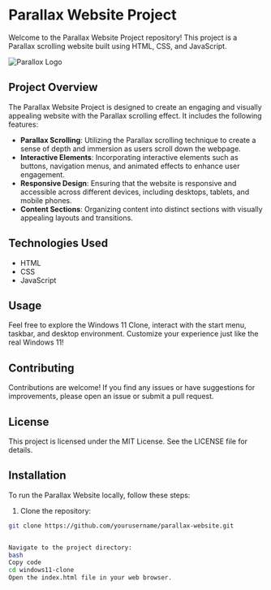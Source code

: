 # Parallax Website Project

Welcome to the Parallax Website Project repository! This project is a Parallax scrolling website built using HTML, CSS, and JavaScript.

![Parallox Logo](https://www.joomshaper.com/images/2018/09/24/parallax-effect-banner.gif)

## Project Overview

The Parallax Website Project is designed to create an engaging and visually appealing website with the Parallax scrolling effect. It includes the following features:

- **Parallax Scrolling**: Utilizing the Parallax scrolling technique to create a sense of depth and immersion as users scroll down the webpage.
- **Interactive Elements**: Incorporating interactive elements such as buttons, navigation menus, and animated effects to enhance user engagement.
- **Responsive Design**: Ensuring that the website is responsive and accessible across different devices, including desktops, tablets, and mobile phones.
- **Content Sections**: Organizing content into distinct sections with visually appealing layouts and transitions.


## Technologies Used

- HTML
- CSS
- JavaScript

## Usage
Feel free to explore the Windows 11 Clone, interact with the start menu, taskbar, and desktop environment. Customize your experience just like the real Windows 11!

## Contributing
Contributions are welcome! If you find any issues or have suggestions for improvements, please open an issue or submit a pull request.

## License
This project is licensed under the MIT License. See the LICENSE file for details.

## Installation

To run the Parallax Website locally, follow these steps:

1. Clone the repository:

```bash
git clone https://github.com/yourusername/parallax-website.git


Navigate to the project directory:
bash
Copy code
cd windows11-clone
Open the index.html file in your web browser.

